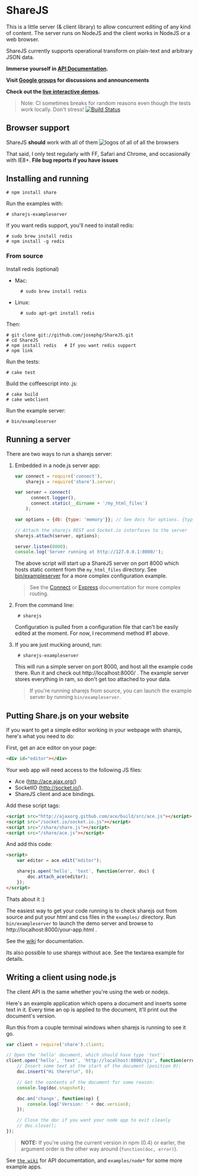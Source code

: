 ShareJS
=======

This is a little server (& client library) to allow concurrent editing of any kind of content. The server runs on NodeJS and the client works in NodeJS or a web browser.

ShareJS currently supports operational transform on plain-text and arbitrary JSON data.

**Immerse yourself in [API Documentation](https://github.com/josephg/ShareJS/wiki).**

**Visit [Google groups](https://groups.google.com/forum/?fromgroups#!forum/sharejs) for discussions and announcements**

**Check out the [live interactive demos](http://sharejs.org/).**

> Note: CI sometimes breaks for random reasons even though the tests work locally. Don't stress!
[![Build Status](https://secure.travis-ci.org/josephg/ShareJS.png)](http://travis-ci.org/josephg/ShareJS)


Browser support
---------------

ShareJS **should** work with all of them ![logos of all of all the browsers](http://twitter.github.com/bootstrap/assets/img/browsers.png)

That said, I only test regularly with FF, Safari and Chrome, and occasionally with IE8+. **File bug reports if you have issues**


Installing and running
----------------------

    # npm install share

Run the examples with:

    # sharejs-exampleserver

If you want redis support, you'll need to install redis:

    # sudo brew install redis
    # npm install -g redis

### From source

Install redis (optional)
    
* Mac:

        # sudo brew install redis

* Linux:
   
        # sudo apt-get install redis

Then:

    # git clone git://github.com/josephg/ShareJS.git
    # cd ShareJS
    # npm install redis   # If you want redis support
    # npm link

Run the tests:

    # cake test

Build the coffeescript into .js:

    # cake build
    # cake webclient

Run the example server:

    # bin/exampleserver

Running a server
----------------

There are two ways to run a sharejs server:

1. Embedded in a node.js server app:

    ```javascript
    var connect = require('connect'),
        sharejs = require('share').server;

    var server = connect(
          connect.logger(),
          connect.static(__dirname + '/my_html_files')
        );

    var options = {db: {type: 'memory'}}; // See docs for options. {type: 'redis'} to enable persistance.

    // Attach the sharejs REST and Socket.io interfaces to the server
    sharejs.attach(server, options);

    server.listen(8000);
    console.log('Server running at http://127.0.0.1:8000/');
    ```
    The above script will start up a ShareJS server on port 8000 which hosts static content from the `my_html_files` directory. See [bin/exampleserver](https://github.com/josephg/ShareJS/blob/master/bin/exampleserver) for a more complex configuration example.

    > See the [Connect](http://senchalabs.github.com/connect/) or [Express](http://expressjs.com/) documentation for more complex routing.

2. From the command line:

        # sharejs
    Configuration is pulled from a configuration file that can't be easily edited at the moment. For now, I recommend method #1 above.

3. If you are just mucking around, run:

        # sharejs-exampleserver
  
    This will run a simple server on port 8000, and host all the example code there. Run it and check out http://localhost:8000/ . The example server stores everything in ram, so don't get too attached to your data.

    > If you're running sharejs from source, you can launch the example server by running `bin/exampleserver`.


Putting Share.js on your website
--------------------------------

If you want to get a simple editor working in your webpage with sharejs, here's what you need to do:

First, get an ace editor on your page:

```html
<div id="editor"></div>
```

Your web app will need access to the following JS files:

- Ace (http://ace.ajax.org/)
- SocketIO (http://socket.io/).
- ShareJS client and ace bindings.

Add these script tags:

```html
<script src="http://ajaxorg.github.com/ace/build/src/ace.js"></script>
<script src="/socket.io/socket.io.js"></script>
<script src="/share/share.js"></script>
<script src="/share/ace.js"></script>
```

And add this code:

```html
<script>
    var editor = ace.edit("editor");

    sharejs.open('hello', 'text', function(error, doc) {
        doc.attach_ace(editor);
    });
</script>
```

Thats about it :)

The easiest way to get your code running is to check sharejs out from source and put your html and css files in the `examples/` directory. Run `bin/exampleserver` to launch the demo server and browse to http://localhost:8000/your-app.html .

See the [wiki](https://github.com/josephg/ShareJS/wiki) for documentation.

Its also possible to use sharejs without ace. See the textarea example for details.

Writing a client using node.js
------------------------------

The client API is the same whether you're using the web or nodejs.

Here's an example application which opens a document and inserts some text in it. Every time an op is applied to the document, it'll print out the document's version.

Run this from a couple terminal windows when sharejs is running to see it go.

```javascript
var client = require('share').client;

// Open the 'hello' document, which should have type 'text':
client.open('hello', 'text', 'http://localhost:8000/sjs', function(error, doc) {
    // Insert some text at the start of the document (position 0):
    doc.insert("Hi there!\n", 0);

    // Get the contents of the document for some reason:
    console.log(doc.snapshot);

    doc.on('change', function(op) {
        console.log('Version: ' + doc.version);
    });

    // Close the doc if you want your node app to exit cleanly
    // doc.close();
});
```

> **NOTE:** If you're using the current version in npm (0.4) or earler, the argument order is the other way around (`function(doc, error)`).

See [`the wiki`](https://github.com/josephg/ShareJS/wiki) for API documentation, and `examples/node*` for some more example apps.


